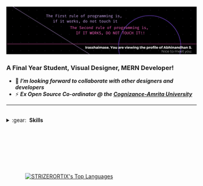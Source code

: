 ![](/assets/Banner.png)

### A Final Year Student, Visual Designer, MERN Developer!

- 📰 <i><b>I’m looking forward to collaborate with other designers and developers</b></i>
- ⚡ <i><b>Ex Open Source Co-ordinator @ the [Cognizance-Amrita University][cognizance]  </b></i>

<hr>
<br>

<!-- SKILLS -->
<details>
  <summary>:gear:&nbsp;&nbsp;<b>Skills</b></summary>

### Languages
[<img src="https://img.shields.io/badge/JavaScript-F7DF1E?style=for-the-badge&logo=javascript&logoColor=black">](https://developer.mozilla.org/en-US/docs/Web/JavaScript)&nbsp;
[<img src="https://img.shields.io/badge/C-00599C?style=for-the-badge&logo=c&logoColor=white">](https://en.wikipedia.org/wiki/C_(programming_language))&nbsp;
[<img src="https://img.shields.io/badge/C%2B%2B-00599C?style=for-the-badge&logo=c%2B%2B&logoColor=white">](https://en.wikipedia.org/wiki/C%2B%2B)&nbsp;
[<img src="https://img.shields.io/badge/Python-14354C?style=for-the-badge&logo=python&logoColor=white">](https://www.python.org/)&nbsp; 
[<img src="https://img.shields.io/badge/Java-ED8B00?style=for-the-badge&logo=java&logoColor=white">](https://www.java.com/en/)&nbsp;
[<img src="https://img.shields.io/badge/Haskell-5D4F85?style=for-the-badge&logo=haskell&logoColor=white">](https://www.haskell.org/)

### Databases 
[<img src="https://img.shields.io/badge/MySQL-00000F?style=for-the-badge&logo=mysql&logoColor=white">](https://www.mysql.com/)&nbsp;
[<img src="https://img.shields.io/badge/MongoDB-4EA94B?style=for-the-badge&logo=mongodb&logoColor=white">](https://www.mongodb.com/)

### Frameworks
[<img src="https://img.shields.io/badge/Node.js-339933?style=for-the-badge&logo=nodedotjs&logoColor=white">](https://nodejs.org/en/)&nbsp;
[<img src="https://img.shields.io/badge/Express.js-000000?style=for-the-badge&logo=express&logoColor=white">](https://expressjs.com/)&nbsp;
[<img src="https://img.shields.io/badge/React-20232A?style=for-the-badge&logo=react&logoColor=61DAFB">](https://reactjs.org/)&nbsp;
[<img src="https://img.shields.io/badge/Django-092E20?style=for-the-badge&logo=django&logoColor=white">](https://www.djangoproject.com/)&nbsp;  
[<img src="https://img.shields.io/badge/Flask-000000?style=for-the-badge&logo=flask&logoColor=white">](https://flask.palletsprojects.com/)

### Tools
[<img src="https://img.shields.io/badge/TensorFlow-FF6F00?style=for-the-badge&logo=TensorFlow&logoColor=white">](https://www.tensorflow.org/)
[<img src="https://img.shields.io/badge/apache_hadoop-66CCFF?style=for-the-badge&logo=apachehadoop&logoColor=white">](https://hadoop.apache.org/) 
  
### Design
[<img src="https://img.shields.io/badge/Figma-F24E1E?style=for-the-badge&logo=figma&logoColor=white">](https://www.figma.com/)&nbsp; 
[<img src="https://img.shields.io/badge/Canva-%2300C4CC.svg?&style=for-the-badge&logo=Canva&logoColor=white">](https://www.canva.com/)&nbsp;
[<img src="https://img.shields.io/badge/Adobe%20XD-470137?style=for-the-badge&logo=Adobe%20XD&logoColor=#FF61F6">](https://www.adobe.com/products/xd.html) 

</details>

<br>
<br>
<br>    
<br>


<p>
    <a href="https://github.com/SubhamRaoniar28/github-readme-stats"><img alt="STRIZERORTIX's Top Languages" style="margin:50px" src="https://github-readme-stats.vercel.app/api/top-langs/?username=STRIZERORTIX&langs_count=5&theme=midnight-purple&hide_border=true/"></a>
</p>
</span>
<br>


[cognizance]:https://cognizance-amrita.in/
